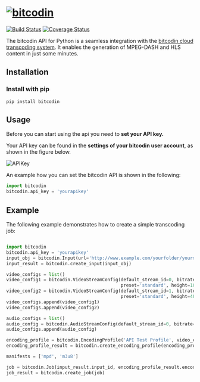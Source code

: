 # [![bitcodin](http://www.bitcodin.com/wp-content/uploads/2014/10/bitcodin-small.gif)](http://www.bitcodin.com)
[![Build Status](https://travis-ci.org/bitmovin/bitcodin-python.svg?branch=master)](https://travis-ci.org/bitmovin/bitcodin-python)
[![Coverage Status](https://coveralls.io/repos/bitmovin/bitcodin-python/badge.svg?branch=master)](https://coveralls.io/r/bitmovin/bitcodin-python?branch=master)

The bitcodin API for Python is a seamless integration with the [bitcodin cloud transcoding system](http://www.bitcodin.com). It enables the generation of MPEG-DASH and HLS content in just some minutes.

Installation
------------

### Install with pip ###

```
pip install bitcodin
```
 
Usage
-----

Before you can start using the api you need to **set your API key.**

Your API key can be found in the **settings of your bitcodin user account**, as shown in the figure below.

![APIKey](http://www.bitcodin.com/wp-content/uploads/2015/06/api_key.png)

An example how you can set the bitcodin API is shown in the following:

```python
import bitcodin
bitcodin.api_key = 'yourapikey'
```

Example
-----
The following example demonstrates how to create a simple transcoding job:
```python

import bitcodin
bitcodin.api_key = 'yourapikey'
input_obj = bitcodin.Input(url='http://www.example.com/yourfolder/yourmovie.mp4')
input_result = bitcodin.create_input(input_obj)

video_configs = list()
video_config1 = bitcodin.VideoStreamConfig(default_stream_id=0, bitrate=1024000, profile='Main',
                                           preset='standard', height=1024, width=768)
video_config2 = bitcodin.VideoStreamConfig(default_stream_id=1, bitrate=512000, profile='Main',
                                           preset='standard', height=480, width=320)
video_configs.append(video_config1)
video_configs.append(video_config2)

audio_configs = list()
audio_config = bitcodin.AudioStreamConfig(default_stream_id=0, bitrate=192000)
audio_configs.append(audio_config)

encoding_profile = bitcodin.EncodingProfile('API Test Profile', video_configs, audio_configs)
encoding_profile_result = bitcodin.create_encoding_profile(encoding_profile)

manifests = ['mpd', 'm3u8']

job = bitcodin.Job(input_result.input_id, encoding_profile_result.encoding_profile_id, manifests)
job_result = bitcodin.create_job(job)

```